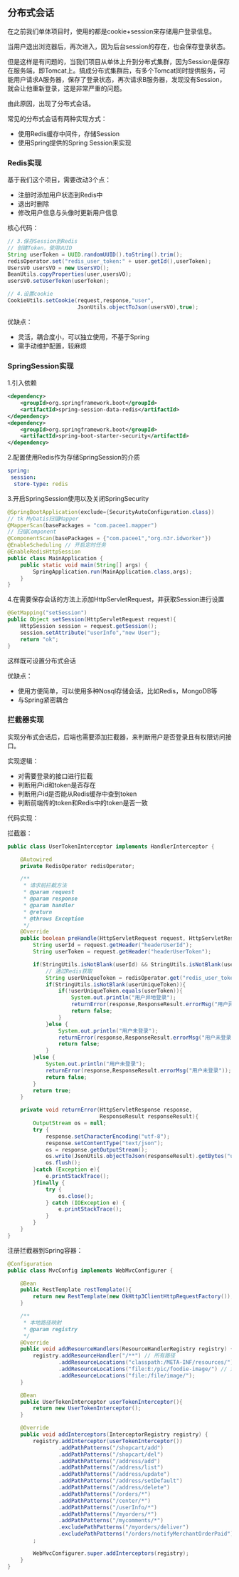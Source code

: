 ## 分布式会话

在之前我们单体项目时，使用的都是cookie+session来存储用户登录信息。

当用户退出浏览器后，再次进入，因为后台session的存在，也会保存登录状态。

但是这样是有问题的，当我们项目从单体上升到分布式集群，因为Session是保存在服务端，即Tomcat上。搞成分布式集群后，有多个Tomcat同时提供服务，可能用户请求A服务器，保存了登录状态，再次请求B服务器，发现没有Session，就会让他重新登录，这是非常严重的问题。

由此原因，出现了分布式会话。

常见的分布式会话有两种实现方式：

- 使用Redis缓存中间件，存储Session
- 使用Spring提供的Spring Session来实现

### Redis实现

基于我们这个项目，需要改动3个点：

- 注册时添加用户状态到Redis中
- 退出时删除
- 修改用户信息与头像时更新用户信息

核心代码：

```java
// 3.保存Session到Redis
// 创建Token，使用UUID
String userToken = UUID.randomUUID().toString().trim();
redisOperator.set("redis_user_token:" + user.getId(),userToken);
UsersVO usersVO = new UsersVO();
BeanUtils.copyProperties(user,usersVO);
usersVO.setUserToken(userToken);

// 4.设置cookie
CookieUtils.setCookie(request,response,"user",
                      JsonUtils.objectToJson(usersVO),true);
```

优缺点：

- 灵活，耦合度小，可以独立使用，不基于Spring
- 需手动维护配置，较麻烦

### SpringSession实现

1.引入依赖

```xml
<dependency>
    <groupId>org.springframework.boot</groupId>
    <artifactId>spring-session-data-redis</artifactId>
</dependency>
<dependency>
    <groupId>org.springframework.boot</groupId>
    <artifactId>spring-boot-starter-security</artifactId>
</dependency>
```

2.配置使用Redis作为存储SpringSession的介质

```yml
spring:
 session:
  store-type: redis
```

3.开启SpringSession使用以及关闭SpringSecurity

```java
@SpringBootApplication(exclude={SecurityAutoConfiguration.class})
// tk Mybatis扫描Mapper
@MapperScan(basePackages = "com.pacee1.mapper")
// 扫描Component
@ComponentScan(basePackages = {"com.pacee1","org.n3r.idworker"})
@EnableScheduling // 开启定时任务
@EnableRedisHttpSession
public class MainApplication {
    public static void main(String[] args) {
        SpringApplication.run(MainApplication.class,args);
    }
}
```

4.在需要保存会话的方法上添加HttpServletRequest，并获取Session进行设置

```java
@GetMapping("setSession")
public Object setSession(HttpServletRequest request){
	HttpSession session = request.getSession();
	session.setAttribute("userInfo","new User");
	return "ok";
}
```

这样既可设置分布式会话

优缺点：

- 使用方便简单，可以使用多种Nosql存储会话，比如Redis，MongoDB等
- 与Spring紧密耦合

### 拦截器实现

实现分布式会话后，后端也需要添加拦截器，来判断用户是否登录且有权限访问接口。

实现逻辑：

- 对需要登录的接口进行拦截
- 判断用户id和token是否存在
- 判断用户id是否能从Redis缓存中查到token
- 判断前端传的token和Redis中的token是否一致

代码实现：

拦截器：

```java
public class UserTokenInterceptor implements HandlerInterceptor {

    @Autowired
    private RedisOperator redisOperator;

    /**
     * 请求前拦截方法
     * @param request
     * @param response
     * @param handler
     * @return
     * @throws Exception
     */
    @Override
    public boolean preHandle(HttpServletRequest request, HttpServletResponse response, Object handler) throws Exception {
        String userId = request.getHeader("headerUserId");
        String userToken = request.getHeader("headerUserToken");

        if(StringUtils.isNotBlank(userId) && StringUtils.isNotBlank(userToken)){
            // 通过Redis获取
            String userUniqueToken = redisOperator.get("redis_user_token:" + userId);
            if(StringUtils.isNotBlank(userUniqueToken)){
                if(!userUniqueToken.equals(userToken)){
                    System.out.println("用户异地登录");
                    returnError(response,ResponseResult.errorMsg("用户异地登录"));
                    return false;
                }
            }else {
                System.out.println("用户未登录");
                returnError(response,ResponseResult.errorMsg("用户未登录"));
                return false;
            }
        }else {
            System.out.println("用户未登录");
            returnError(response,ResponseResult.errorMsg("用户未登录"));
            return false;
        }
        return true;
    }

    private void returnError(HttpServletResponse response,
                             ResponseResult responseResult){
        OutputStream os = null;
        try {
            response.setCharacterEncoding("utf-8");
            response.setContentType("text/json");
            os = response.getOutputStream();
            os.write(JsonUtils.objectToJson(responseResult).getBytes("utf-8"));
            os.flush();
        }catch (Exception e){
            e.printStackTrace();
        }finally {
            try {
                os.close();
            } catch (IOException e) {
                e.printStackTrace();
            }
        }
    }
}
```

注册拦截器到Spring容器：

```java
@Configuration
public class MvcConfig implements WebMvcConfigurer {

    @Bean
    public RestTemplate restTemplate(){
        return new RestTemplate(new OkHttp3ClientHttpRequestFactory());
    }

    /**
     * 本地路径映射
     * @param registry
     */
    @Override
    public void addResourceHandlers(ResourceHandlerRegistry registry) {
        registry.addResourceHandler("/**") // 所有路径
                .addResourceLocations("classpath:/META-INF/resources/") // Swagger2的映射
                .addResourceLocations("file:E:/pic/foodie-image/") // 添加图片本地映射
                .addResourceLocations("file:/file/image/");
    }

    @Bean
    public UserTokenInterceptor userTokenInterceptor(){
        return new UserTokenInterceptor();
    }

    @Override
    public void addInterceptors(InterceptorRegistry registry) {
        registry.addInterceptor(userTokenInterceptor())
                .addPathPatterns("/shopcart/add")
                .addPathPatterns("/shopcart/del")
                .addPathPatterns("/address/add")
                .addPathPatterns("/address/list")
                .addPathPatterns("/address/update")
                .addPathPatterns("/address/setDefault")
                .addPathPatterns("/address/delete")
                .addPathPatterns("/orders/*")
                .addPathPatterns("/center/*")
                .addPathPatterns("/userInfo/*")
                .addPathPatterns("/myorders/*")
                .addPathPatterns("/mycomments/*")
                .excludePathPatterns("/myorders/deliver")
                .excludePathPatterns("/orders/notifyMerchantOrderPaid")
        ;

        WebMvcConfigurer.super.addInterceptors(registry);
    }
}
```

